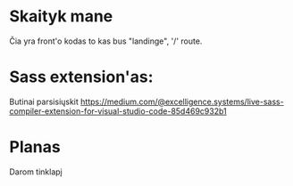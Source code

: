 # Skaityk mane
Čia yra front'o kodas to kas bus "landinge", '/' route.
# Sass extension'as:
Butinai parsisiųskit https://medium.com/@excelligence.systems/live-sass-compiler-extension-for-visual-studio-code-85d469c932b1
# Planas
Darom tinklapį
